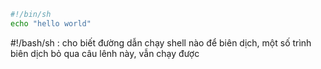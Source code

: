 ```sh
#!/bin/sh
echo "hello world"
```

#!/bash/sh : cho biết đường dẫn chạy shell nào để biên dịch, một số trình biên dịch bỏ qua câu lênh này, vẫn chạy được
